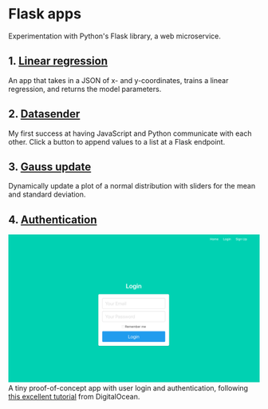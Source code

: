 # Flask apps
Experimentation with Python's Flask library, a web microservice.

## 1. [Linear regression](linear_regression)
An app that takes in a JSON of x- and y-coordinates, trains a linear regression, and returns the model parameters.

## 2. [Datasender](datasender)
My first success at having JavaScript and Python communicate with each other. Click a button to append values to a list at a Flask endpoint.

## 3. [Gauss update](gauss_update)
Dynamically update a plot of a normal distribution with sliders for the mean and standard deviation.

## 4. [Authentication](authentication)
![](authentication/login.png)
A tiny proof-of-concept app with user login and authentication, following [this excellent tutorial](https://www.digitalocean.com/community/tutorials/how-to-add-authentication-to-your-app-with-flask-login) from DigitalOcean.
